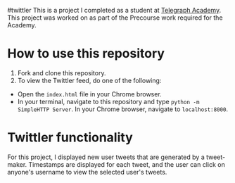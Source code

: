 #twittler
This is a project I completed as a student at [Telegraph Academy](http://telegraphacademy.com). This project was worked on as part of the Precourse work required for the Academy. 

# How to use this repository

1. Fork and clone this repository.
2. To view the Twittler feed, do one of the following:
  * Open the `index.html` file in your Chrome browser.
  * In your terminal, navigate to this repository and type `python -m SimpleHTTP Server`. In your Chrome browser, navigate to `localhost:8000`.

# Twittler functionality

For this project, I displayed new user tweets that are generated by a tweet-maker. Timestamps are displayed for each tweet, and the user can click on anyone's username to view the selected user's tweets.
